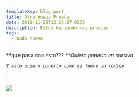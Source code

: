 ```yaml
---
templateKey: blog-post
title: Otra nueva Prueba
date: 2018-11-29T12:26:17.027Z
description: Estoy haciendo mas pruebas
tags:
  - Nada nuevo
---
```

**que pasa con esto??? **_Quiero ponerlo en cursiva_

_`Y esto quiero ponerlo como si fuese un código`_

_``_

![](/img/flavor_wheel.jpg)
